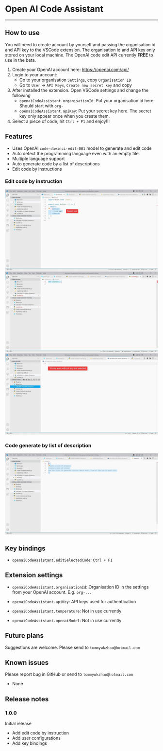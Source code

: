 # Open AI Code Assistant

---

## How to use

You will need to create account by yourself and passing the organisation id and API key to the VSCode extension. The organisation id and API key only stored on your local machine.
The OpenAI code edit API currently **FREE** to use in the beta.

1. Create your OpenAI account here: <https://openai.com/api/>
2. Login to your account:
   - Go to your organisation `Settings`, copy `Organisation ID`
   - Go to `User` -> `API Keys`, `Create new secret key` and copy
3. After installed the extension. Open VSCode settings and change the following
   - `openaiCodeAssistant.organisationId`: Put your organisation id here. Should start with `org-`
   - `openaiCodeAssistant.apiKey`: Put your secret key here. The secret key only appear once when you create them.
4. Select a piece of code, hit `Ctrl + F1` and enjoy!!!

## Features

- Uses OpenAI `code-davinci-edit-001` model to generate and edit code
- Auto detect the programming language even with an empty file.
- Multiple language support
- Auto generate code by a list of descriptions
- Edit code by instructions

### Edit code by instruction
![Edit code example 1](https://raw.githubusercontent.com/SmarterTomato/openai-code-assistant/main/src/images/10.gif)
![Edit code example 2](https://raw.githubusercontent.com/SmarterTomato/openai-code-assistant/main/src/images/20.gif)
![Edit code example 3](https://raw.githubusercontent.com/SmarterTomato/openai-code-assistant/main/src/images/30.gif)

### Code generate by list of description
![Code generate example](https://raw.githubusercontent.com/SmarterTomato/openai-code-assistant/main/src/images/40.gif)

## Key bindings

- `openaiCodeAssistant.editSelectedCode`: `Ctrl + F1`

## Extension settings

- `openaiCodeAssistant.organisationId`: Organisation ID in the settings from your OpenAI account. E.g. `org-...`

- `openaiCodeAssistant.apiKey`: API keys used for authentication
- `openaiCodeAssistant.temperature`: Not in use currently
- `openaiCodeAssistant.openaiModel`: Not in use currently

## Future plans

Suggestions are welcome. Please send to `tommywkzhao@hotmail.com`

## Known issues

Please report bug in GitHub or send to `tommywkzhao@hotmail.com`

- None

## Release notes

### 1.0.0

Initial release

- Add edit code by instruction
- Add user configurations
- Add key bindings
